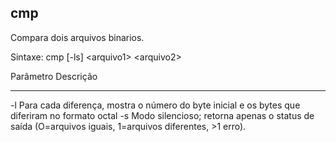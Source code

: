 ## cmp

Compara dois arquivos binarios.

Sintaxe: 
	cmp [-ls] \<arquivo1\> \<arquivo2\>

Parâmetro Descrição
--------- ---------
-l        Para cada diferença, mostra o número do byte
          inicial e os bytes que diferiram no formato octal
-s        Modo silencioso; retorna apenas o status de
          saída (O=arquivos iguais, 1=arquivos diferentes,
          >1 erro).

